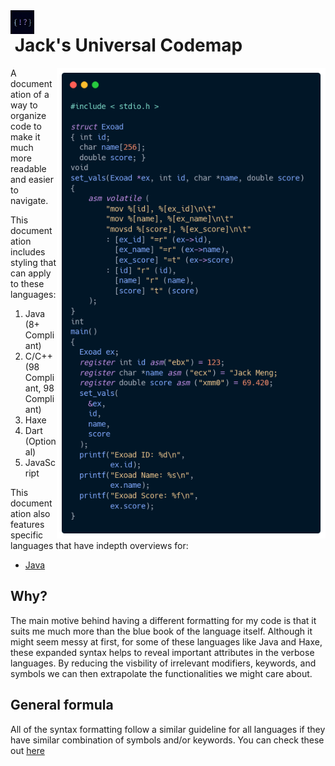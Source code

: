 <img src="assets/codemaplogo.jpg" alt="logo" width="38" align="left"/> 

# &nbsp;Jack's Universal Codemap
<img src="assets/c_example.png" alt="C Example" width="430" align="right" />
A documentation of a way to organize code to make it much more readable and easier to navigate.

This documentation includes styling that can apply to these languages:
1. Java (8+ Compliant)
2. C/C++ (98 Compliant, 98 Compliant)
3. Haxe 
4. Dart (Optional)
5. JavaScript

This documentation also features specific languages that have indepth overviews for:
 * [Java](./java/)




## <strong>Why?</strong>
The main motive behind having a different formatting for my code is that
it suits me much more than the blue book of the language itself. Although it might seem messy at first, for some of these languages like Java and Haxe, these expanded syntax helps to reveal important attributes in the verbose languages. By reducing the visbility of irrelevant modifiers, keywords, and symbols we can then extrapolate the functionalities we might care about. 

## <strong>General formula</strong>
All of the syntax formatting follow a similar guideline for all languages if they have similar combination of symbols and/or keywords. You can check these out [here](/.global/)
